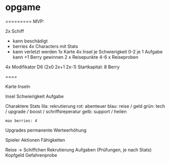 # opgame

=========
MVP:

2x Schiff
   - kann beschädigt
   - berries
4x Characters mit Stats
   - kann verletzt werden
1x Karte
    4x Insel
        je Schwierigkeit 0-2
        je 1 Aufgabe
        kann +1 Berry gewinnen
    2 x Reisepunkte
        4-6 x Reiseproben

4x Modifikator D6 (2x0 2x+1 2x-1)
Startkapital: 8 Berry

====

Karte
  Inseln

Insel
  Schwierigkeit
  Aufgabe

Charaktere
  Stats
    lila: rekrutierung
    rot: abenteuer
    blau: reise / geld
    grün: tech / upgrade / boost / schriffsreperatur
    gelb: support / heilen

    max berries: 4

Upgrades
    permanente Werteerhöhung

Spieler
  Aktionen
  Fähigkeiten


Reise -> Schiffchen
Rekrutierung
Aufgaben (Prüfungen, je nach Stats)
Kopfgeld
Gefahrenprobe


